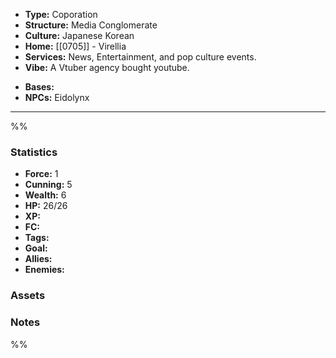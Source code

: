 - **Type:** Coporation
- **Structure:** Media Conglomerate
- **Culture:** Japanese Korean
- **Home:** [[0705]] - Virellia
- **Services:** News, Entertainment, and pop culture events.
- **Vibe:** A Vtuber agency bought youtube.
* **Bases:** 
* **NPCs:** Eidolynx
---
%%
### Statistics
* **Force:** 1
* **Cunning:** 5
* **Wealth:** 6
* **HP:** 26/26
* **XP:** 
* **FC:** 
* **Tags:**
* **Goal:**
* **Allies:** 
* **Enemies:** 
### Assets

### Notes
%%